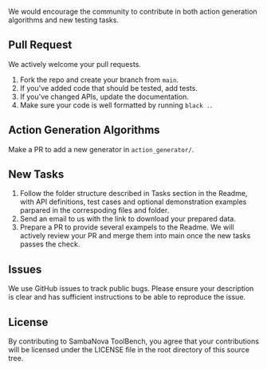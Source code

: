 We would encourage the community to contribute in both action generation algorithms 
and new testing tasks.

## Pull Request
We actively welcome your pull requests. 

1. Fork the repo and create your branch from `main`.
2. If you've added code that should be tested, add tests.
3. If you've changed APIs, update the documentation.
4. Make sure your code is well formatted by running `black .`.

## Action Generation Algorithms
Make a PR to add a new generator in `action_generator/`.

## New Tasks
1. Follow the folder structure described in Tasks section in the Readme, with 
API definitions, test cases and optional demonstration examples parpared in 
the correspoding files and folder.
2. Send an email to us with the link to download your prepared data. 
3. Prepare a PR to provide several exampels to the Readme. We will actively 
review your PR and merge them into main once the new tasks passes the check.

## Issues
We use GitHub issues to track public bugs. Please ensure your description is
clear and has sufficient instructions to be able to reproduce the issue.

## License
By contributing to SambaNova ToolBench, you agree that your contributions 
will be licensed under the LICENSE file in the root directory of this source tree.